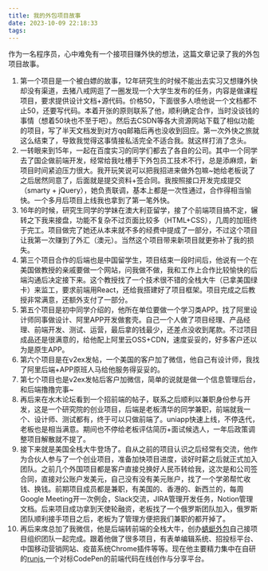 ```yaml
---
title: 我的外包项目故事
date: 2023-10-09 22:18:33
tags:
---
```


作为一名程序员，心中难免有一个接项目赚外快的想法，这篇文章记录了我的外包项目故事。

1. 第一个项目是一个被白嫖的故事，12年研究生的时候不能出去实习又想赚外快却没有渠道，去猪八戒网逛了一圈发现一个大学生发布的任务，内容是做课程项目，要求提供设计文档+源代码。价格50，下面很多人喷他说一个文档都不止50，还要写代码。本着开张的原则联系了他，顺利确定合作，当时没谈钱的事情（想着50块也不至于吧）。然后去CSDN等各大资源网站下载了相似功能的项目，写了半天文档发到对方qq邮箱后再也没收到回应。第一次外快之旅就这么结束了，导致我觉得这事情接私活完全不适合我。就这样打消了念头。
2. 一转眼来到15年，一起在百度实习的同学们都去了各自的公司。其中一个同学去了国企做前端开发，经常给我吐槽手下外包员工技术不行，总是添麻烦，新项目时间紧迫压力很大。我开玩笑说可以把我招进来做外包嘛~她给老板说了之后居然同意了，后面就是提交资料+签合同。我按照接口开发完成提交（smarty + jQuery），她负责联调，基本上都是一次性通过，合作得相当愉快。一个多月后项目上线我也拿到了第一笔外快。
3. 16年的时候，研究生同学的学妹在澳大利亚留学，接了个前端项目搞不定，辗转之下我来接盘，功能不复杂不过页面比较多（HTML+CSS），几周的加班终于完工。项目做完了她还从本来就不多的经费中提成了一部分，不过这个项目让我第一次赚到了外汇（澳元）。当然这个项目带来新项目就更弥补了我的损失。
4. 第三个项目合作的后端也是中国留学生，项目结束一段时间后，他说有一个在美国做教授的亲戚要做一个网站，问我做不做，我和工作上合作比较愉快的后端沟通后决定接下来。这个教授找了一个技术很不错的全栈大牛（已拿美国绿卡）来监工，要求前端用React，还给我搭建好了项目框架。项目完成之后教授非常满意，还额外支付了一部分。
5. 第五个项目是初中同学介绍的，他所在单位要做一个学习类APP。找了阿里设计师同事做设计、阿里APP开发做套壳。自己一个人做了项目经理、产品经理、前端开发、测试、运营，最后拿的钱最少，还差点没收到尾款。不过项目成品还是很满意的，给他配上阿里云OSS+CDN，速度妥妥的，好多客户还以为是原生APP。
6. 第六个项目是在v2ex发帖，一个美国的客户加了微信，他自己有设计师，我找了阿里后端+APP原班人马给他服务得妥妥的。
7. 第七个项目也是v2ex发帖后客户加微信，简单的说就是做一个信息管理后台，和后端撸撸完事~
8. 再后来在水木论坛看到一个招前端的帖子，联系之后顺利以兼职身份参与开发，这是一个研究院的创业项目，后端是老板清华的同学兼职，前端就我一个、设计师、测试都有，终于可以只做前端了。uniapp快速上线，不停迭代，老板也是相当满意。期间也不停给老板评估简历+面试候选人，一年后政策调整项目解散就不提了。
9. 接下来就是美国全栈大牛登场了。自从之前的项目认识之后经常有交流，他作为合伙人参与了一个创业项目，准备加快项目进度，谈好时薪之后就正式加入团队。之前几个外国项目都是客户直接兑换好人民币转给我，这次是和公司签合同，直接对公账户发美元，自己没有没有美元账户，找了一个学弟帮忙收钱、换钱。前期项目成员都是兼职，有美国的、香港的、新西兰的，每周Google Meeting开一次例会，Slack交流，JIRA管理开发任务，Notion管理文档。后来项目成功拿到天使轮融资，老板找了一个俄罗斯团队加入，俄罗斯团队顺利接手项目之后，老板为了管理方便把我们兼职的都开掉了。
10. 再后来席总加了我微信，他是后端转前端的全栈大牛，创办[蜻蜓外包](https://qingting.work/about)自己接项目组织团队一起完成。跟着他做了很多项目，有表单编辑系统、招投标平台、中国移动营销网站、疫苗系统Chrome插件等等。现在他主要精力集中在自研的[runjs](https://runjs.work),一个对标CodePen的前端代码在线创作与分享平台。

